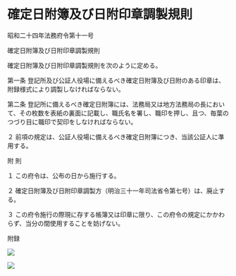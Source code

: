 # 確定日附簿及び日附印章調製規則

昭和二十四年法務府令第十一号

確定日附簿及び日附印章調製規則

確定日附簿及び日附印章調製規則を次のように定める。

第一条 登記所及び公証人役場に備えるべき確定日附簿及び日附のある印章は、附録様式により調製しなければならない。

第二条 登記所に備えるべき確定日附簿には、法務局又は地方法務局の長において、その枚数を表紙の裏面に記載し、職氏名を署し、職印を押し、且つ、毎葉のつづり目に職印で契印をしなければならない。

２ 前項の規定は、公証人役場に備えるべき確定日附簿につき、当該公証人に準用する。

附 則

１ この府令は、公布の日から施行する。

２ 確定日附簿及び日附印章調製方（明治三十一年司法省令第七号）は、廃止する。

３ この府令施行の際現に存する帳簿又は印章に限り、この府令の規定にかかわらず、当分の間使用することを妨げない。

附録

![](/./pict/S24F00401000011-001.jpg)

![](/./pict/S24F00401000011-002.jpg)
